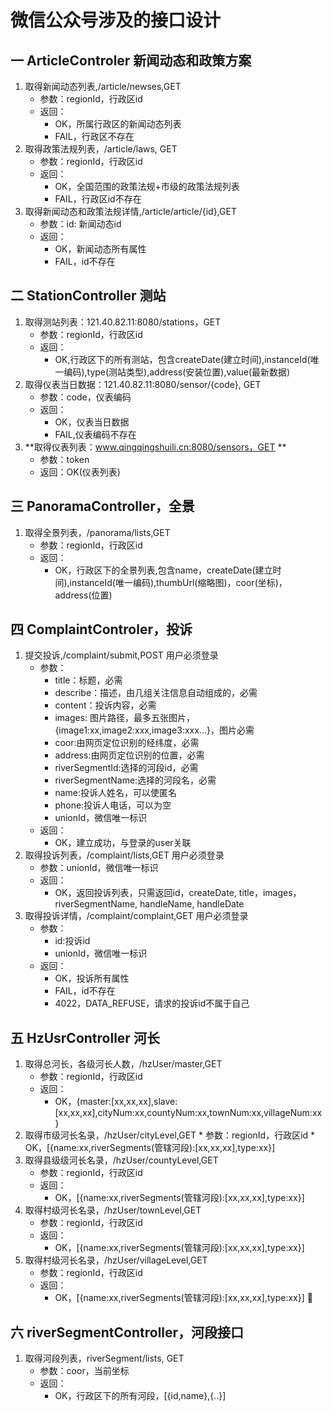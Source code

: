 # 微信公众号涉及的接口设计
## 一 ArticleControler 新闻动态和政策方案 
>
1. 取得新闻动态列表,/article/newses,GET
    * 参数：regionId，行政区id
    * 返回：
        * OK，所属行政区的新闻动态列表
        * FAIL，行政区不存在
2. 取得政策法规列表，/article/laws, GET
    * 参数：regionId，行政区id
    * 返回：
        * OK，全国范围的政策法规+市级的政策法规列表  
        * FAIL，行政区id不存在
3. 取得新闻动态和政策法规详情,/article/article/{id},GET
    * 参数：id: 新闻动态id
    * 返回：
        * OK，新闻动态所有属性
        * FAIL，id不存在

## 二 StationController 测站
>
1. 取得测站列表：121.40.82.11:8080/stations，GET
    * 参数：regionId，行政区id
    * 返回：
        * OK,行政区下的所有测站，包含createDate(建立时间),instanceId(唯一编码),type(测站类型),address(安装位置),value(最新数据)
2. 取得仪表当日数据：121.40.82.11:8080/sensor/{code}, GET    
    * 参数：code，仪表编码
    * 返回：
        * OK，仪表当日数据
        * FAIL,仪表编码不存在
3. **取得仪表列表：www.qingqingshuili.cn:8080/sensors，GET **
    * 参数：token
    * 返回：OK(仪表列表)

## 三 PanoramaController，全景
>
1. 取得全景列表，/panorama/lists,GET
    * 参数：regionId，行政区id
    * 返回：
        * OK，行政区下的全景列表,包含name，createDate(建立时间),instanceId(唯一编码),thumbUrl(缩略图)，coor(坐标)，address(位置)

## 四 ComplaintControler，投诉
>
1. 提交投诉,/complaint/submit,POST
    用户必须登录
    * 参数：
        * title：标题，必需
        * describe：描述，由几组关注信息自动组成的，必需
        * content：投诉内容，必需
        * images: 图片路径，最多五张图片，{image1:xx,image2:xxx,image3:xxx...}，图片必需
        * coor:由网页定位识别的经纬度，必需
        * address:由网页定位识别的位置，必需
        * riverSegmentId:选择的河段id，必需
        * riverSegmentName:选择的河段名，必需
        * name:投诉人姓名，可以使匿名
        * phone:投诉人电话，可以为空
        * unionId，微信唯一标识
    * 返回：
        * OK，建立成功，与登录的user关联
2. 取得投诉列表，/complaint/lists,GET
    用户必须登录
    * 参数：unionId，微信唯一标识
    * 返回：
        * OK，返回投诉列表，只需返回id，createDate, title，images，riverSegmentName, handleName, handleDate
3. 取得投诉详情，/complaint/complaint,GET
    用户必须登录
    * 参数：
        * id:投诉id
        * unionId，微信唯一标识
    * 返回：
        * OK，投诉所有属性
        * FAIL，id不存在
        * 4022，DATA_REFUSE，请求的投诉id不属于自己

## 五 HzUsrController 河长
1. 取得总河长，各级河长人数，/hzUser/master,GET
    * 参数：regionId，行政区id
    * 返回：
        * OK，{master:[xx,xx,xx],slave:[xx,xx,xx],cityNum:xx,countyNum:xx,townNum:xx,villageNum:xx}
2. 取得市级河长名录，/hzUser/cityLevel,GET
        * 参数：regionId，行政区id
        * OK，[{name:xx,riverSegments(管辖河段):[xx,xx,xx],type:xx}]
3. 取得县级级河长名录，/hzUser/countyLevel,GET
    * 参数：regionId，行政区id
    * 返回：
        * OK，[{name:xx,riverSegments(管辖河段):[xx,xx,xx],type:xx}]
4. 取得村级河长名录，/hzUser/townLevel,GET
    * 参数：regionId，行政区id
    * 返回：
        * OK，[{name:xx,riverSegments(管辖河段):[xx,xx,xx],type:xx}]   
5. 取得村级河长名录，/hzUser/villageLevel,GET
    * 参数：regionId，行政区id
    * 返回：
        * OK，[{name:xx,riverSegments(管辖河段):[xx,xx,xx],type:xx}] 


## 六 riverSegmentController，河段接口
1. 取得河段列表，riverSegment/lists, GET
    * 参数：coor，当前坐标
    * 返回：
        * OK，行政区下的所有河段，[{id,name},{..}]

